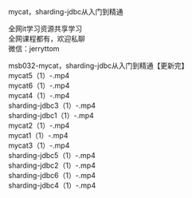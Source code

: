mycat，sharding-jdbc从入门到精通

全网it学习资源共享学习<br>全网课程都有，欢迎私聊<br>微信：jerryttom<br>

msb032-mycat，sharding-jdbc从入门到精通【更新完】<br> mycat5（1）-.mp4<br> mycat6（1）-.mp4<br> mycat4（1）-.mp4<br> sharding-jdbc3（1）-.mp4<br> sharding-jdbc1（1）-.mp4<br> mycat2（1）-.mp4<br> mycat1（1）-.mp4<br> mycat3（1）-.mp4<br> sharding-jdbc5（1）-.mp4<br> sharding-jdbc2（1）-.mp4<br> sharding-jdbc6（1）-.mp4<br> sharding-jdbc4（1）-.mp4